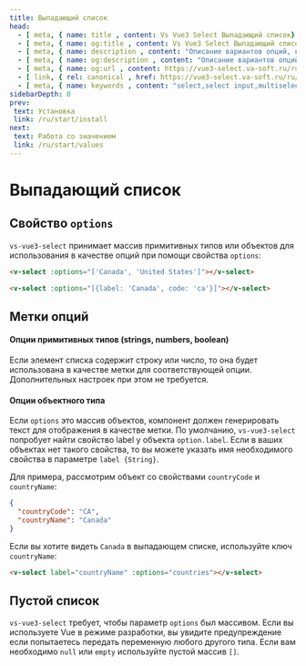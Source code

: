 ```yaml
---
title: Выпадающий список
head:
  - [ meta, { name: title , content: Vs Vue3 Select Выпадающий список} ]
  - [ meta, { name: og:title , content: Vs Vue3 Select Выпадающий список} ]
  - [ meta, { name: description , content: "Описание вариантов опций, которые может принимать компонент Vs Vue3 Select"} ]
  - [ meta, { name: og:description , content: "Описание вариантов опций, которые может принимать компонент Vs Vue3 Select"} ]
  - [ meta, { name: og:url , content: https://vue3-select.va-soft.ru/ru/start/options/ } ]
  - [ link, { rel: canonical , href: https://vue3-select.va-soft.ru/ru/start/options/ } ]
  - [ meta, { name: keywords , content: "select,select input,multiselect,vue,vue3,vue3 component,vue3 select,dropdown,installation"} ]
sidebarDepth: 0
prev:
 text: Установка
 link: /ru/start/install
next:
 text: Работа со значением
 link: /ru/start/values
---
```


# Выпадающий список

## Свойство `options`

`vs-vue3-select` принимает массив примитивных типов или объектов для использования в качестве опций при помощи свойства `options`:

```html
<v-select :options="['Canada', 'United States']"></v-select>
```

<v-select :options="['Canada', 'United States']"></v-select>

```html
<v-select :options="[{label: 'Canada', code: 'ca'}]"></v-select>
```

<v-select :options="[{label: 'Canada', code: 'ca'}]"></v-select>

## Метки опций

#### Опции примитивных типов (strings, numbers, boolean)

Если элемент списка содержит строку или число, то она будет использована в качестве метки для соответствующей опции.
Дополнительных настроек при этом не требуется.

#### Опции объектного типа

Если `options` это массив объектов, компонент должен генерировать текст для отображения в качестве метки. По умолчанию, `vs-vue3-select` попробует найти свойство label у объекта `option.label`. Если в ваших объектах нет такого свойства, то
вы можете указать имя необходимого свойства в параметре `label {String}`.

Для примера, рассмотрим объект со свойствами `countryCode` и `countryName`:

```json
{
  "countryCode": "CA",
  "countryName": "Canada"
}
```

Если вы хотите видеть `Canada` в выпадающем списке, используйте ключ `countryName`:

```html
<v-select label="countryName" :options="countries"></v-select>
```

<country-select />

## Пустой список

`vs-vue3-select` требует, чтобы параметр `options` был массивом. Если вы используете Vue
в режиме разработки, вы увидите предупреждение если попытаетесь передать переменную любого другого типа. Если вам 
необходимо `null` или `empty` используйте пустой массив `[]`.
